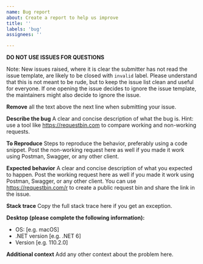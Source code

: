 ```yaml
---
name: Bug report
about: Create a report to help us improve
title: ''
labels: 'bug'
assignees: ''

---
```


**DO NOT USE ISSUES FOR QUESTIONS**

Note: New issues raised, where it is clear the submitter has not read the issue template, 
are likely to be closed with `invalid` label. Please understand that this is not meant to be rude,
but to keep the issue list clean and useful for everyone. If one opening the issue decides to ignore the issue template,
the maintainers might also decide to ignore the issue.

**Remove** all the text above the next line when submitting your issue.

**Describe the bug**
A clear and concise description of what the bug is.
Hint: use a tool like https://requestbin.com to compare working and non-working requests.

**To Reproduce**
Steps to reproduce the behavior, preferably using a code snippet. 
Post the non-working request here as well if you made it work using Postman, Swagger, or any other client.

**Expected behavior**
A clear and concise description of what you expected to happen.
Post the working request here as well if you made it work using Postman, Swagger, or any other client.
You can use https://requestbin.com/r to create a public request bin and share the link in the issue.

**Stack trace**
Copy the full stack trace here if you get an exception.

**Desktop (please complete the following information):**
 - OS: [e.g. macOS]
 - .NET version [e.g. .NET 6]
 - Version [e.g. 110.2.0]

**Additional context**
Add any other context about the problem here.
